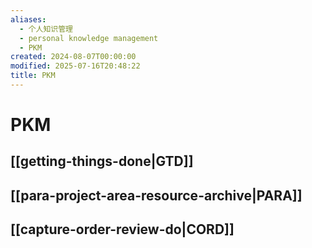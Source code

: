```yaml
---
aliases:
  - 个人知识管理
  - personal knowledge management
  - PKM
created: 2024-08-07T00:00:00
modified: 2025-07-16T20:48:22
title: PKM
---
```


# PKM

## [[getting-things-done|GTD]]

## [[para-project-area-resource-archive|PARA]]

## [[capture-order-review-do|CORD]]
